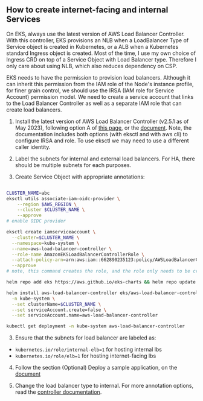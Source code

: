 ## How to create internet-facing and internal Services

On EKS, always use the latest version of AWS Load Balancer Controller. With this controller, EKS provisions an NLB when a LoadBalancer Type of Service object is created in Kubernetes, or a ALB when a Kubernetes standard Ingress object is created. Most of the time, I use my own choice of Ingress CRD on top of a Service Object with Load Balancer type. Therefore I only care about using NLB, which also reduces dependency on CSP.

EKS needs to have the permission to provision load balancers. Although it can inherit this permission from the IAM role of the Node's instance profile, for finer grain control, we should use the IRSA (IAM role for Service Account) permission model. We need to create a service account that links to the Load Balancer Controller as well as a separate IAM role that can create load balancers. 

1. Install the latest version of AWS Load Balancer Controller (v2.5.1 as of May 2023), following option A of [this page](https://kubernetes-sigs.github.io/aws-load-balancer-controller/v2.4/deploy/installation/#option-a-iam-roles-for-service-accounts-irsa), or the [document](https://docs.aws.amazon.com/eks/latest/userguide/aws-load-balancer-controller.html). 
Note, the documentation includes both options (with eksctl and with aws cli) to configure IRSA and role. To use eksctl we may need to use a different caller identity. 

2. Label the subnets for internal and external load balancers. For HA, there should be multiple subnets for each purposes.

3. Create Service Object with appropriate annotations:

```sh

CLUSTER_NAME=abc
eksctl utils associate-iam-oidc-provider \
    --region $AWS_REGION \
    --cluster $CLUSTER_NAME \
    --approve
# enable OIDC provider

eksctl create iamserviceaccount \
  --cluster=$CLUSTER_NAME \
  --namespace=kube-system \
  --name=aws-load-balancer-controller \
  --role-name AmazonEKSLoadBalancerControllerRole \
  --attach-policy-arn=arn:aws:iam::662890235123:policy/AWSLoadBalancerControllerIAMPolicy \
  --approve
# note, this command creates the role, and the role only needs to be created once in the account.

helm repo add eks https://aws.github.io/eks-charts && helm repo update

helm install aws-load-balancer-controller eks/aws-load-balancer-controller \
  -n kube-system \
  --set clusterName=$CLUSTER_NAME \
  --set serviceAccount.create=false \
  --set serviceAccount.name=aws-load-balancer-controller 

kubectl get deployment -n kube-system aws-load-balancer-controller
```
3. Ensure that the subnets for load balancer are labeled as:
- `kubernetes.io/role/internal-elb=1` for hosting internal lbs
- `kubernetes.io/role/elb=1` for hosting internet-facing lbs

4. Follow the section (Optional) Deploy a sample application, on the [document](https://docs.aws.amazon.com/eks/latest/userguide/network-load-balancing.html)

5. Change the load balancer type to internal. For more annotation options, read the [controller documentation](https://kubernetes-sigs.github.io/aws-load-balancer-controller/v2.2/guide/service/annotations/).

